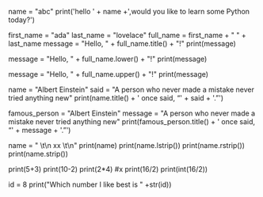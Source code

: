name = "abc"
print('hello ' + name +',would you like to learn some Python today?')

first_name = "ada"
last_name = "lovelace"
full_name = first_name + " " + last_name
message = "Hello, " + full_name.title() + "!"
print(message)

message = "Hello, " + full_name.lower() + "!"
print(message)

message = "Hello, " + full_name.upper() + "!"
print(message)

name = "Albert Einstein"
said = "A person who never made a mistake never tried anything new"
print(name.title() + ' once said, “' + said + '.”')

famous_person = "Albert Einstein"
message = "A person who never made a mistake never tried anything new"
print(famous_person.title() + ' once said, “' + message + '.”')


name = "  \t\n xx \t\n"
print(name)
print(name.lstrip())
print(name.rstrip())
print(name.strip())

print(5+3)
print(10-2)
print(2*4)
#x print(16/2)
print(int(16/2))

id = 8
print("Which number I like best is " +str(id))

